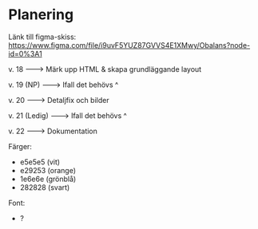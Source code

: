 # Planering

Länk till figma-skiss: https://www.figma.com/file/i9uvF5YUZ87GVVS4E1XMwy/Obalans?node-id=0%3A1

v. 18 ---> Märk upp HTML & skapa grundläggande layout

v. 19 (NP) ---> Ifall det behövs ^

v. 20 ---> Detaljfix och bilder

v. 21 (Ledig) ---> Ifall det behövs ^

v. 22 ---> Dokumentation

Färger:
* e5e5e5 (vit)
* e29253 (orange)
* 1e6e6e (grönblå)
* 282828 (svart)

Font:
* ?